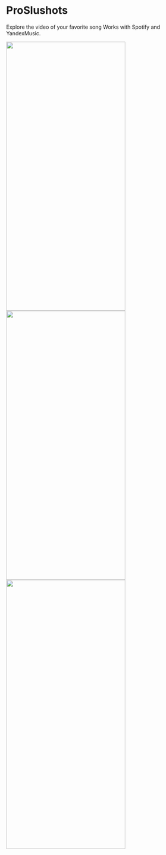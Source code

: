 # ProSlushots
Explore the video of your favorite song
Works with Spotify and YandexMusic.

<img src= "https://github.com/user-attachments/assets/cd62c750-30bd-4716-bf77-6e3eb81205c0" width="320" height="720"> <img src= "https://github.com/user-attachments/assets/74f26162-df55-4e75-a579-48f46a26fa9e" width="320" height="720"> <img src= "https://github.com/user-attachments/assets/d45c849b-9bc4-4d06-8657-e751378918d3" width="320" height="720">

